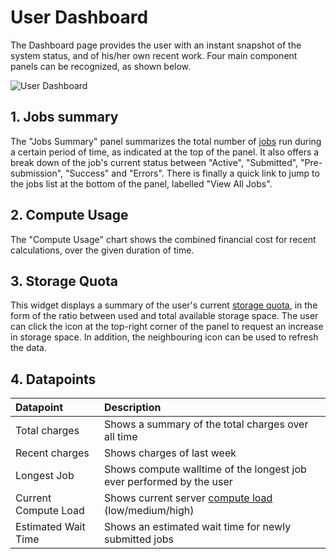 # User Dashboard

The Dashboard page provides the user with an instant snapshot of the system status, and of his/her own recent work. Four main component panels can be recognized, as shown below.

![User Dashboard](../../images/ui/user-dashboard.png "User Dashboard")


## 1. Jobs summary

The "Jobs Summary" panel summarizes the total number of [jobs](../../jobs/overview.md) run during a certain period of time, as indicated at the top of the panel. It also offers a break down of the job's current status between "Active", "Submitted", "Pre-submission", "Success" and "Errors". There is finally a quick link to jump to the jobs list at the bottom of the panel, labelled "View All Jobs".


## 2. Compute Usage

The "Compute Usage" chart shows the combined financial cost for recent calculations, over the given duration of time.

## 3. Storage Quota

This widget displays a summary of the user's current [storage quota](../../accounts/quota.md), in the form of the ratio between used and total available storage space. The user can click the <i class="zmdi zmdi-plus-circle-o zmdi-hc-border"></i> icon at the top-right corner of the panel to request an increase in storage space. In addition, the neighbouring <i class="zmdi zmdi-refresh-sync zmdi-hc-border"></i> icon can be used to refresh the data.


## 4. Datapoints

| Datapoint             | Description
| :-------------        |:-------------
| Total charges     | Shows a summary of the total charges over all time
| Recent charges     | Shows charges of last week
| Longest Job           | Shows compute walltime of the longest job ever performed by the user
| Current Compute Load   | Shows current server [compute load](../left-sidebar.md#items) (low/medium/high)
| Estimated Wait Time   | Shows an estimated wait time for newly submitted jobs
